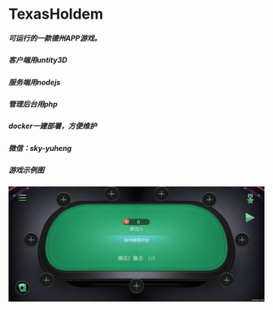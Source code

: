 # TexasHoldem


##### 可运行的一款德州APP游戏。
##### 客户端用untity3D
##### 服务端用nodejs
##### 管理后台用php
##### docker一建部署，方便维护
##### 微信：sky-yuheng

##### 游戏示例图
![image](https://github.com/Nature-john/TexasHoldem/blob/main/demo.jpg)
